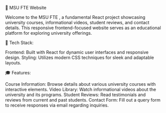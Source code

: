 🌟 MSU FTE Website

Welcome to the MSU FTE , a fundamental React project showcasing university courses, informational videos, student reviews, and contact details. This responsive frontend-focused website serves as an educational platform for exploring university offerings.

🔧 Tech Stack:

Frontend: Built with React for dynamic user interfaces and responsive design.
Styling: Utilizes modern CSS techniques for sleek and adaptable layouts.

🎓 Features:

Course Information: Browse details about various university courses with interactive elements.
Video Library: Watch informational videos about the university and its programs.
Student Reviews: Read testimonials and reviews from current and past students.
Contact Form: Fill out a query form to receive responses via email regarding inquiries.

